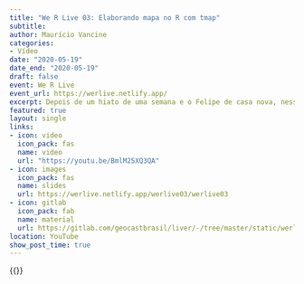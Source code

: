 ```yaml
---
title: "We R Live 03: Elaborando mapa no R com tmap"
subtitle: 
author: Maurício Vancine
categories:
- Vídeo
date: "2020-05-19"
date_end: "2020-05-19"
draft: false
event: We R Live
event_url: https://werlive.netlify.app/
excerpt: Depois de um hiato de uma semana e o Felipe de casa nova, nessa terceira live de R, vamos apresentar um dos pacotes mais versáteis e práticos para elaboração de mapas temáticos no R "tmap".
featured: true
layout: single
links:
- icon: video
  icon_pack: fas
  name: video
  url: "https://youtu.be/BmlM25XQ3QA"
- icon: images
  icon_pack: fas
  name: slides
  url: https://werlive.netlify.app/werlive03/werlive03
- icon: gitlab
  icon_pack: fab
  name: material
  url: https://gitlab.com/geocastbrasil/liver/-/tree/master/static/werlive03
location: YouTube
show_post_time: true
---
```


{{<youtube BmlM25XQ3QA>}}
